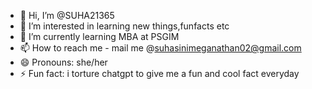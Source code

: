 - 👋 Hi, I’m @SUHA21365
- 👀 I’m interested in learning new things,funfacts etc
- 🌱 I’m currently learning MBA at PSGIM
- 📫 How to reach me - mail me @suhasinimeganathan02@gmail.com
- 😄 Pronouns: she/her
- ⚡ Fun fact: i torture chatgpt  to give me a fun and cool fact everyday

<!---
SUHA21365/SUHA21365 is a ✨ special ✨ repository because its `README.md` (this file) appears on your GitHub profile.
You can click the Preview link to take a look at your changes.
--->
